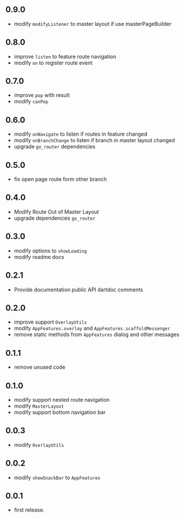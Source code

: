 ## 0.9.0
* modify `modifyListener` to master layout if use masterPageBuilder

## 0.8.0
* improve `listen` to feature route navigation
* modify `on` to register route event

## 0.7.0
* improve `pop` with result
* modify `canPop`

## 0.6.0
* modify `onNavigate` to listen if routes in feature changed
* modify `onBranchChange` to listen if branch in master layout changed
* upgrade `go_router` dependencies

## 0.5.0
* fix open page route form other branch

## 0.4.0
* Modify Route Out of Master Layout
* upgrade dependencies `go_router`

## 0.3.0
* modify options to `showLoading`
* modify readme docs

## 0.2.1
* Provide documentation public API dartdoc comments

## 0.2.0
* improve support `OverlayUtils`
* modify `AppFeatures.overlay` and `AppFeatures.scaffoldMessenger`
* remove static methods from `AppFeatures` dialog and other messages

## 0.1.1
* remove unused code

## 0.1.0
* modify support nested route navigation
* modify `MasterLayout`
* modify support bottom navigation bar

## 0.0.3
* modify `OverlayUtils`

## 0.0.2
* modify `showSnackBar` to `AppFeatures`

## 0.0.1
* first release.